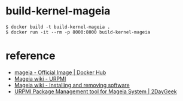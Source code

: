 # build-kernel-mageia

```
$ docker build -t build-kernel-mageia .
$ docker run -it --rm -p 8000:8000 build-kernel-mageia
```

<!-- Borwse http://localhost:8000/ and you can get built rpm packages from `rpm-pkg` directory. -->

# reference

* [mageia - Official Image | Docker Hub](https://hub.docker.com/_/mageia)
* [Mageia wiki - URPMI](https://wiki.mageia.org/en/URPMI)
* [Mageia wiki - Installing and removing software](https://wiki.mageia.org/en/Installing_and_removing_software)
* [URPMI Package Management tool for Mageia System | 2DayGeek](https://www.2daygeek.com/urpmi-command-examples-manage-packages-mageia-system/)

